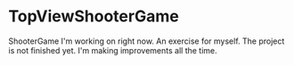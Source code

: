 # TopViewShooterGame
ShooterGame I'm working on right now. An exercise for myself. The project is not finished yet. I'm making improvements all the time.
